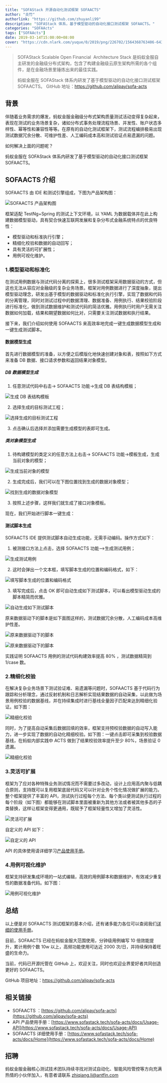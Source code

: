 ```yaml
---
title: "SOFAStack 开源自动化测试框架 SOFAACTS"
author: "炎竹"
authorlink: "https://github.com/zhuyanli99"
description: "SOFAStack 体系，基于模型驱动的自动化接口测试框架 SOFAACTS。"
categories: "SOFAActs"
tags: ["SOFAActs"]
date: 2019-03-14T15:00:00+08:00
cover: "https://cdn.nlark.com/yuque/0/2019/png/226702/1564368763406-6433cb14-13c4-49ea-af4b-e2da9433ae3f.png"
---
```


> SOFAStack
> Scalable Open Financial  Architecture Stack
是蚂蚁金服自主研发的金融级分布式架构，包含了构建金融级云原生架构所需的各个组件，是在金融场景里锤炼出来的最佳实践。
> 
> 蚂蚁金服在 SOFAStack 体系内研发了基于模型驱动的自动化接口测试框架 SOFAACTS。
GitHub 地址：https://github.com/alipay/sofa-acts

## 背景

伴随着业务需求的爆发，蚂蚁金服金融级分布式架构质量测试活动变得复杂起来，表现在测试的业务场景复杂，诸如分布式事务处理流程场景、并发性、账户状态多样性、幂等性和兼容性等等。在原有的自动化测试框架下，测试流程编排极易出现测试数据冗余分散、可维护性差、人工编码成本高和测试验证点易遗漏的问题。

如何解决上面的问题呢？

蚂蚁金服在 SOFAStack 体系内研发了基于模型驱动的自动化接口测试框架 SOFAACTS。

## SOFAACTS 介绍

SOFAACTS 由 IDE 和测试引擎组成，下图为产品架构图：

![SOFAACTS 产品架构图](https://cdn.nlark.com/yuque/0/2019/png/226702/1552554464971-756e8485-2d09-41d3-9075-7ed9e68d55fd.png)

框架适配 TestNg+Spring 的测试上下文环境，以 YAML 为数据载体并在此上构建数据模型驱动，具有契合快速互联网发展和复杂分布式金融系统特点的优良特性：

- 模型驱动和标准执行引擎；
- 精细化校验和数据的自动回写；
- 具有灵活的可扩展性；
- 用例可视化维护。

### 1.模型驱动和标准化

在测试用例数据与测试代码分离的探索上，很多测试框架采用数据驱动的方式，但这也无法从容应对金融级的复杂业务场景。框架对用例数据进行了深度抽象，提出模型驱动理念，研发出基于模型的数据驱动和标准化执行引擎，实现了数据和代码的分离管理，同时对测试过程中的数据清理、数据准备、用例执行、结果校验阶段进行标准化，做到测试数据维护和测试代码的简洁优雅。用例执行时用户无需关注数据如何加载，结果和期望数据如何比对，只需要关注测试数据和执行结果。

接下来，我们介绍如何使用 SOFAACTS 来高效率地完成一键生成数据模型生成和一键生成测试脚本。

#### 数据模型生成

首先进行数据模型的准备，以方便之后模版化地快速创建对象和表，按照如下方式来准备 DB 数据、接口请求参数和返回结果对象模型。

##### DB 数据模型生成

1. 任意测试代码中右击-> SOFAACTS 功能->生成 DB 表结构模板；

![生成 DB 表结构模板](https://cdn.nlark.com/yuque/0/2019/png/226702/1552554464989-82b67121-c7c6-4eeb-883c-238da1052388.png)

2. 选择生成的目标测试工程；

![选择生成的目标测试工程](https://cdn.nlark.com/yuque/0/2019/png/226702/1552554464991-6c071438-c0e3-495e-b622-62796742beec.png)

3. 点击确认后选择并添加需要生成模型的表即可生成。

##### 类对象模型生成

1. 待构建模型的类定义的任意方法上右击-> SOFAACTS 功能->模板生成，生成当前对象的模型；

![生成当前对象的模型](https://cdn.nlark.com/yuque/0/2019/png/226702/1552554464998-9f8551b3-f242-4999-ad9b-a5782e8e89a7.png)

2. 生成完成后，我们可以在下图位置找到生成的数据对象模型；

![找到生成的数据对象模型](https://cdn.nlark.com/yuque/0/2019/png/226702/1552554465000-c483af9e-dca4-4e69-89eb-c2ff98db0bb5.png)

3. 按照上述步骤，这样我们就生成了接口对象模板。

现在，我们开始进行脚本一键生成：

#### 测试脚本生成

SOFAACTS IDE 提供测试脚本自动生成功能，无需手动编码。操作方式如下：

1. 被测接口方法上点击，选择 SOFAACTS 功能-->生成测试用例；

![生成测试用例](https://cdn.nlark.com/yuque/0/2019/png/226702/1552554465018-1b2427c7-d01d-4017-965a-23a250c6cc82.png)

2. 这时会弹出一个文本框，填写脚本生成的位置和编码格式，如下：

![填写脚本生成的位置和编码格式](https://cdn.nlark.com/yuque/0/2019/png/226702/1552554465008-b371a94f-5001-4ff5-b9f1-dbba2c742477.png)

3. 填写完成后，点击 OK 即可自动生成如下测试脚本，可以看出模型驱动生成的脚本精简而优雅。

![自动生成如下测试脚本](https://cdn.nlark.com/yuque/0/2019/png/226702/1552554465010-004b0605-df32-457b-970a-a69c9c9d791d.png)

原来数据驱动下的脚本是如下面图这样的，测试数据冗余分散，人工编码成本高维护性差。

![原来数据驱动下的脚本](https://cdn.nlark.com/yuque/0/2019/png/226702/1552554465050-b3b484d5-ebc1-426b-bddf-4b244cb6e506.png)

![原来数据驱动下的脚本](https://cdn.nlark.com/yuque/0/2019/png/226702/1552554465021-f3372ea5-ab0b-49d4-b7bc-8539070fd378.png)

实践证明 SOFAACTS 用例的测试代码构建效率提高 80% ，测试数据精简到 1/case 数。

### 2.精细化校验

在解决复杂业务场景下测试验证难、易遗漏等问题时，SOFAACTS 基于代码行为跟踪和分析理念，通过反射机制和日志解析实现结果数据的自动采集，以此做为场景用例校验的数据基线，并在持续集成时进行基线全量因子匹配来达到精细化验证。如下图：

![精细化校验](https://cdn.nlark.com/yuque/0/2019/png/226702/1552554465023-540c7474-69ae-41bc-b59c-a3afa42072ff.png)

同时，为了提高自动采集后数据回填的效率，框架支持预校验数据的自动写入能力，进一步实现了数据的自动化精细校验。如下图：一键点击即可采集到校验数据基线，在蚂蚁内部实践中 ACTS 做到了结果校验效率提升至少 80%，场景验证 0 遗漏。

![精细化校验](https://cdn.nlark.com/yuque/0/2019/png/226702/1552554465023-d82a9092-23e5-43f7-8b05-7a551328e09e.png)

### 3.灵活可扩展

框架为了应对各种特殊业务测试情况而不需要过多改动，设计上应用高内聚与低耦合原则，支持既可以复用框架底层代码又可以针对业务个性化情况做扩展的能力。整个框架提供了丰富的 API，测试执行过程每个方法、每个类以便测试执行过程的每个阶段（如下图）都能够在测试脚本里面被重新为其他方法或者被其他多态的子类替换，这样让框架变得更通用，既赋予了框架轻量性又增加了灵活性。

![灵活可扩展](https://cdn.nlark.com/yuque/0/2019/png/226702/1552554465061-cc6bed82-cf8e-4ac2-8ee0-8d5966b73415.png)

自定义的 API 如下：

![自定义的 API](https://cdn.nlark.com/yuque/0/2019/png/226702/1552554465042-02303af3-3917-479b-ba9c-93f5cb9ad8ae.png)

API 的具体使用请详细学习[产品使用手册](https://www.sofastack.tech/sofa-acts/docs/Usage-API)。

### 4.用例可视化维护

框架支持研发集成环境的一站式编辑，高效的用例脚本和数据维护，有效减少重复性的数据准备代码。如下图：

![用例可视化维护](https://cdn.nlark.com/yuque/0/2019/png/226702/1552554465038-15d4b9c4-1b4f-4b7a-91bf-79ae96e4fdde.png)

## 总结

以上便是对 SOFAACTS 测试框架的基本介绍，还有诸多能力各位可以查阅我们[详细的使用手册](https://www.sofastack.tech/sofa-acts/docs/Home)。

目前，SOFAACTS 已经在蚂蚁金服大范围使用，分钟级用例编写 10 倍效能提升，累计用例个数 10w 以上，高频功能使用可达近 2000 次/日，并持续保持着旺盛的生命力。

当前，代码已开源托管在 GitHub 上，欢迎关注，同时也欢迎业界爱好者共同创造更好的 SOFAACTS。

GitHub 项目地址：https://github.com/alipay/sofa-acts

## 相关链接

- SOFAACTS ：[https://github.com/alipay/sofa-acts](https://github.com/alipay/sofa-acts)
- API 产品使用手册：[https://www.sofastack.tech/sofa-acts/docs/Usage-API](https://www.sofastack.tech/sofa-acts/docs/Usage-API)
- SOFAACTS 详细使用手册：[https://www.sofastack.tech/sofa-acts/docs/Home](https://www.sofastack.tech/sofa-acts/docs/Home)

## 招聘

蚂蚁金服金融核心测试技术团队持续寻找对测试自动化、智能风险管控等方向充满热情的小伙伴加入，有意者请联系 [zhiqiang.li@antfin.com](zhiqiang.li@antfin.com)
